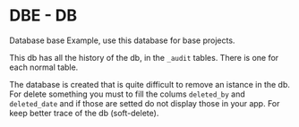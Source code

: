 # DBE - DB

Database base Example, use this database for base projects. 

This db has all the history of the db, in the `_audit` tables. There is one for each normal table.

The database is created that is quite difficult to remove an istance in the db. For delete something you must to fill the colums `deleted_by` and `deleted_date` and if those are setted do not display those in your app. For keep better trace of the db (soft-delete).
